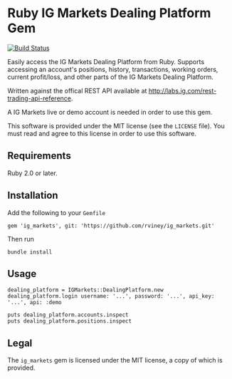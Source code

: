 # Ruby IG Markets Dealing Platform Gem

[![Build Status][travis-ci-badge]][travis-ci-home]

Easily access the IG Markets Dealing Platform from Ruby. Supports accessing an account's positions, history, transactions,
working orders, current profit/loss, and other parts of the IG Markets Dealing Platform.

Written against the offical REST API available at http://labs.ig.com/rest-trading-api-reference.

A IG Markets live or demo account is needed in order to use this gem.

This software is provided under the MIT license (see the `LICENSE` file). You must read and agree to this license in order
to use this software.

[travis-ci-home]: http://travis-ci.org/rviney/ig_markets
[travis-ci-badge]: https://travis-ci.org/rviney/ig_markets.svg?branch=master

## Requirements

Ruby 2.0 or later.

## Installation

Add the following to your `Gemfile`

    gem 'ig_markets', git: 'https://github.com/rviney/ig_markets.git'

Then run

    bundle install

## Usage

    dealing_platform = IGMarkets::DealingPlatform.new
    dealing_platform.login username: '...', password: '...', api_key: '...', api: :demo

    puts dealing_platform.accounts.inspect
    puts dealing_platform.positions.inspect

## Legal

The `ig_markets` gem is licensed under the MIT license, a copy of which is provided.
